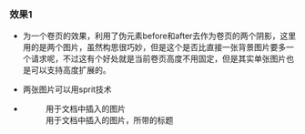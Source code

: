 ### 效果1
* 为一个卷页的效果，利用了伪元素before和after去作为卷页的两个阴影，这里用的是两个图片，虽然构思很巧妙，但是这个是否比直接一张背景图片要多一个请求呢，不过这有个好处就是当前卷页高度不用固定，但是其实单张图片也是可以支持高度扩展的。
* 两张图片可以用sprit技术

* <figure> 用于文档中插入的图片 <figcaption> 用于文档中插入的图片，所带的标题
